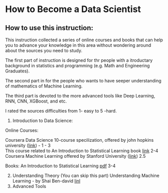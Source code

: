 # How to Become a Data Scientist

## How to use this instruction:
This instruction collected a series of online courses and books that can help you to advance your knowledge in this area without wondering around about the sources you need to study.

The first part of instruction is designed for thr people with a itroductary background in statistics and programming (e.g. Math and Engineering Graduates).

The second part in for the people who wants to have seeper understanding of mathematics of Machine Learning.

The third part is devoted to the more advanced tools like Deep Learning, RNN, CNN, XGBoost, and etc.

I rated the sources difficulties from 1- easy to 5 -hard.

1. Introduction to Data Science:

Online Courses:

Coursera Data Science 10-course specilization, offered by john hopkins university (<a href="https://www.coursera.org/specializations/jhu-data-science">link</a>) - 1 - 3 <br>
This course related to An Introduction to Statistical Learning book <a href="http://www.r-bloggers.com/in-depth-introduction-to-machine-learning-in-15-hours-of-expert-videos/">link</a> 2-4 <br>
Coursera Machine Learning offered by Stanford University (<a href="https://www.coursera.org/learn/machine-learning">link</a>) 2.5 <br>


Books:
 An Introduction to Statistical Learning <a href="https://web.stanford.edu/~hastie/local.ftp/Springer/ISLR_print1.pdf">pdf</a> 3-4
 


2. Understanding Theory (You can skip this part)
  Understanding Machine Learning - by Shai Ben-david <a href="https://www.youtube.com/channel/UCR4_akQ1HYMUcDszPQ6jh8Q">linl</a> <br>
3. Advanced Tools



